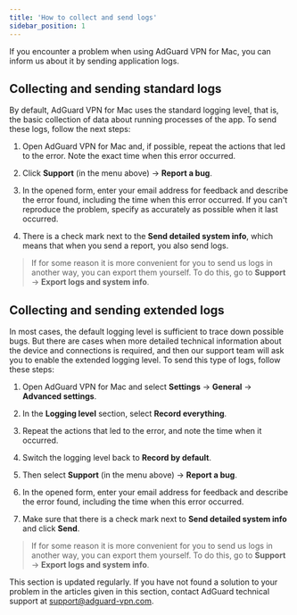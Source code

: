 ```yaml
---
title: 'How to collect and send logs'
sidebar_position: 1
---
```


If you encounter a problem when using AdGuard VPN for Mac, you can inform us about it by sending application logs.

## Collecting and sending standard logs

By default, AdGuard VPN for Mac uses the standard logging level, that is, the basic collection of data about running processes of the app. To send these logs, follow the next steps:

1. Open AdGuard VPN for Mac and, if possible, repeat the actions that led to the error. Note the exact time when this error occurred.

2. Click **Support** (in the menu above) → **Report a bug**.

3. In the opened form, enter your email address for feedback and describe the error found, including the time when this error occurred. If you can't reproduce the problem, specify as accurately as possible when it last occurred.

4. There is a check mark next to the **Send detailed system info**, which means that when you send a report, you also send logs.

>If for some reason it is more convenient for you to send us logs in another way, you can export them yourself. To do this, go to **Support** → **Export logs and system info**.

## Collecting and sending extended logs

In most cases, the default logging level is sufficient to trace down possible bugs. But there are cases when more detailed technical information about the device and connections is required, and then our support team will ask you to enable the extended logging level. To send this type of logs, follow these steps:

1. Open AdGuard VPN for Mac and select **Settings** → **General** → **Advanced settings**.

2. In the **Logging level** section, select **Record everything**.

3. Repeat the actions that led to the error, and note the time when it occurred.

4. Switch the logging level back to **Record by default**.

5. Then select **Support** (in the menu above) → **Report a bug**.

6. In the opened form, enter your email address for feedback and describe the error found, including the time when this error occurred.

7. Make sure that there is a check mark next to **Send detailed system info** and click **Send**.

>If for some reason it is more convenient for you to send us logs in another way, you can export them yourself. To do this, go to **Support** → **Export logs and system info**.

This section is updated regularly. If you have not found a solution to your problem in the articles given in this section, contact AdGuard technical support at support@adguard-vpn.com.